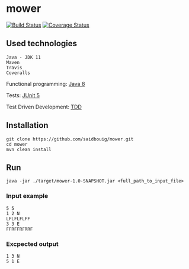 # mower

[![Build Status](https://travis-ci.org/saidbouig/mower.svg?branch=master)](https://travis-ci.org/saidbouig/mower)
[![Coverage Status](https://coveralls.io/repos/github/saidbouig/mower/badge.svg?branch=master)](https://coveralls.io/github/saidbouig/mower?branch=master)

## Used technologies

    Java - JDK 11
    Maven
    Travis
    Coveralls
    
   Functional programming: [Java 8](https://www.oracle.com/technetwork/java/javase/downloads/jdk8-downloads-2133151.html)
   
   Tests: [JUnit 5](https://junit.org/junit5/)
   
   Test Driven Development: [TDD](https://en.wikipedia.org/wiki/Test-driven_development)
    
## Installation

    git clone https://github.com/saidbouig/mower.git
    cd mower
    mvn clean install
    
## Run
    
    java -jar ./target/mower-1.0-SNAPSHOT.jar <full_path_to_input_file>
    
### Input example

    5 5
    1 2 N
    LFLFLFLFF
    3 3 E
    FFRFFRFRRF


### Excpected output

    1 3 N
    5 1 E
